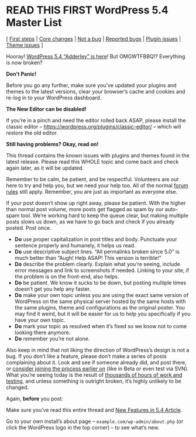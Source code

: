 # READ THIS FIRST WordPress 5.4 Master List

\[ 
[First steps](https://wordpress.org/support/topic/read-this-first-wordpress-5-4-master-list/#post-12608617)
 | 
[Core changes](https://wordpress.org/support/topic/read-this-first-wordpress-5-4-master-list/#post-12608630)
 | 
[Not a bug](https://wordpress.org/support/topic/read-this-first-wordpress-5-4-master-list/#post-12608632)
 | 
[Reported bugs](https://wordpress.org/support/topic/read-this-first-wordpress-5-4-master-list/#post-12608712)
 | 
[Plugin issues](https://wordpress.org/support/topic/read-this-first-wordpress-5-4-master-list/#post-12608635)
 | 
[Theme issues](https://wordpress.org/support/topic/read-this-first-wordpress-5-4-master-list/#post-12608636)
 \]

Hooray! [WordPress 5.4 “Adderley” is here](https://wordpress.org/news/2020/03/adderley/)! But OMGWTFBBQ!? Everything is now broken?

**Don’t Panic!**

Before you go any further, make sure you’ve updated your plugins and themes to the latest versions, clear your browser’s cache and cookies and re-log in to your WordPress dashboard.

**The New Editor can be disabled!**

If you’re in a pinch and need the editor rolled back ASAP, please install the classic editor – https://wordpress.org/plugins/classic-editor/ – which will restore the old editor.

**Still having problems? Okay, read on!**

This thread contains the known issues with plugins and themes found in the latest release. Please read this WHOLE topic and come back and check again later, as it will be updated.

Remember to be calm, be patient, and be respectful. Volunteers are out here to try and help you, but we need your help too. All of the normal [forum rules](https://wordpress.org/support/guidelines) still apply. Remember, you are just as important as everyone else.

If your post doesn’t show up right away, please be patient. With the higher than normal post volume, more posts get flagged as spam by our auto-spam tool. We’re working hard to keep the queue clear, but making multiple posts slows us down, as we have to go back and check if you already posted. Post once.

- **Do** use proper capitalization in post titles and body. Punctuate your sentence properly and humanely, it helps us read.
- **Do** use descriptive subject lines. “All permalinks broken since 5.0” is much better than “Augh! Help ASAP! This version is terrible!”
- **Do** describe the problem clearly. Explain what you’re seeing, include error messages and link to screenshots if needed. Linking to your site, if the problem is on the front-end, also helps.
- **Do** be patient. We know it sucks to be down, but posting multiple times doesn’t get you help any faster.
- **Do** make your own topic unless you are using the exact same version of WordPress on the same physical server hosted by the same hosts with the same plugins, theme and configurations as the original poster. You may find it weird, but it will be easier for us to help you specifically if you have your own topic.
- **Do** mark your topic as resolved when it’s fixed so we know not to come looking there anymore.
- **Do** remember you’re not alone.

Also keep in mind that not liking the direction of WordPress’s design is not a bug. If you don’t like a feature, please don’t make a series of posts complaining about it. Look and see if someone already did, and post there, or [consider joining the process earlier on](https://make.wordpress.org/core/) (like in Beta or even test via SVN). What you’re seeing today is the result of [thousands of hours of work and testing](https://make.wordpress.org/core/5-4/), and unless something is outright broken, it’s highly unlikely to be changed.

Again, **before** you post:

Make sure you’ve read this entire thread and [New Features in 5.4 Article](https://wordpress.org/support/wordpress-version/version-5-4/).

Go to your own install’s about page – `example.com/wp-admin/about.php` (or click the WordPress logo in the top corner) – to see what’s new.
